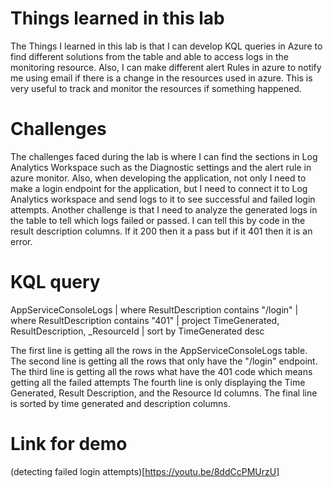 # Things learned in this lab

The Things I learned in this lab is that I can develop KQL queries in Azure to find different solutions from the table and able to access logs in the monitoring resource. Also, I can make different alert Rules in azure to notify me using email if there is a change in the resources used in azure. This is very useful to track and monitor the resources if something happened.

# Challenges 

The challenges faced during the lab is where I can find the sections in Log Analytics Workspace such as the Diagnostic settings and the alert rule in azure monitor. Also, when developing the application, not only I need to make a login endpoint for the application, but I need to connect it to Log Analytics workspace and send logs to it to see successful and failed login attempts. Another challenge is that I need to analyze the generated logs in the table to tell which logs failed or passed. I can tell this by code in the result description columns. If it 200 then it a pass but if it 401 then it is an error.

# KQL query

AppServiceConsoleLogs
| where ResultDescription contains "/login"
| where ResultDescription contains "401"
| project TimeGenerated, ResultDescription, _ResourceId
| sort by TimeGenerated desc

The first line is getting all the rows in the AppServiceConsoleLogs table.
The second line is getting all the rows that only have the "/login" endpoint.
The third line is getting all the rows what have the 401 code which means getting all the failed attempts
The fourth line is only displaying the Time Generated, Result Description, and the Resource Id columns.
The final line is sorted by time generated and description columns.

# Link for demo

(detecting failed login attempts)[https://youtu.be/8ddCcPMUrzU]
